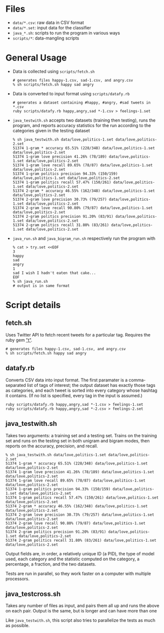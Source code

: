 # Files

-	`data/*.csv`: raw data in CSV format
-	`data/*.set`: input data for the classifier
-	`java_*.sh`: scripts to run the program in various ways
-	`scripts/*`: data-mangling scripts

# General Usage

-	Data is collected using `scripts/fetch.sh`
	```
	# generates files happy-1.csv, sad-1.csv, and angry.csv
	% sh scripts/fetch.sh happy sad angry
	```

-	Data is converted to input format using `scripts/datafy.rb`
	```
	# generates a dataset containing #happy, #angry, #sad tweets in *.csv
	ruby scripts/datafy.rb happy,angry,sad *-1.csv > feelings-1.set
	```

-	`java_testwith.sh` accepts two datasets (training then testing), runs the
	program, and reports accuracy statistics for the run according to the
	categories given in the testing dataset
	```
	% sh java_testwith.sh data/love,politics-1.set data/love,politics-2.set
	51374 1-gram * accuracy 65.51% (228/348) data/love,politics-1.set data/love,politics-2.set
	51374 1-gram love precision 41.26% (78/189) data/love,politics-1.set data/love,politics-2.set
	51374 1-gram love recall 89.65% (78/87) data/love,politics-1.set data/love,politics-2.set
	51374 1-gram politics precision 94.33% (150/159) data/love,politics-1.set data/love,politics-2.set
	51374 1-gram politics recall 57.47% (150/261) data/love,politics-1.set data/love,politics-2.set
	51374 2-gram * accuracy 46.55% (162/348) data/love,politics-1.set data/love,politics-2.set
	51374 2-gram love precision 30.73% (79/257) data/love,politics-1.set data/love,politics-2.set
	51374 2-gram love recall 90.80% (79/87) data/love,politics-1.set data/love,politics-2.set
	51374 2-gram politics precision 91.20% (83/91) data/love,politics-1.set data/love,politics-2.set
	51374 2-gram politics recall 31.80% (83/261) data/love,politics-1.set data/love,politics-2.set
	```

-	`java_run.sh` and `java_bigram_run.sh` respectively run the program with 
	```
	% cat > try.set <<EOF
	3
	happy
	sad
	angry
	1
	sad I wish I hadn't eaten that cake...
	EOF
	% sh java_run.sh
	# output is in same format
	```


# Script details

## fetch.sh

Uses Twitter API to fetch recent tweets for a particular tag. Requires the ruby
gem ["t"](https://github.com/sferik/t).

```
# generates files happy-1.csv, sad-1.csv, and angry.csv
% sh scripts/fetch.sh happy sad angry
```

## datafy.rb

Converts CSV data into input format. The first paramater is a comma-separated
list of tags of interest; the output dataset has exactly those tags as
categories, and each tweet is sorted into every category whose hashtag it
contains. (If no list is specified, every tag in the input is assumed.)

```
ruby scripts/datafy.rb happy,angry,sad *-1.csv > feelings-1.set
ruby scripts/datafy.rb happy,angry,sad *-2.csv > feelings-2.set
```

## java_testwith.sh

Takes two arguments: a training set and a testing set. Trains on the training
set and runs on the testing set in both unigram and bigram modes, then reports
on the accuracy, precision, and recall.

```
% sh java_testwith.sh data/love,politics-1.set data/love,politics-2.set
51374 1-gram * accuracy 65.51% (228/348) data/love,politics-1.set data/love,politics-2.set
51374 1-gram love precision 41.26% (78/189) data/love,politics-1.set data/love,politics-2.set
51374 1-gram love recall 89.65% (78/87) data/love,politics-1.set data/love,politics-2.set
51374 1-gram politics precision 94.33% (150/159) data/love,politics-1.set data/love,politics-2.set
51374 1-gram politics recall 57.47% (150/261) data/love,politics-1.set data/love,politics-2.set
51374 2-gram * accuracy 46.55% (162/348) data/love,politics-1.set data/love,politics-2.set
51374 2-gram love precision 30.73% (79/257) data/love,politics-1.set data/love,politics-2.set
51374 2-gram love recall 90.80% (79/87) data/love,politics-1.set data/love,politics-2.set
51374 2-gram politics precision 91.20% (83/91) data/love,politics-1.set data/love,politics-2.set
51374 2-gram politics recall 31.80% (83/261) data/love,politics-1.set data/love,politics-2.set
```

Output fields are, in order, a relatively unique ID (a PID), the type of model
used, each category and the statistic computed on the category, a percentage, a
fraction, and the two datasets.

Tests are run in parallel, so they work faster on a computer with multiple
processors.

## java_testcross.sh

Takes any number of files as input, and pairs them all up and runs the above on
each pair. Output is the same, but is longer and can have more than one

Like `java_testwith.sh`, this script also tries to parallelize the tests as
much as possible.
